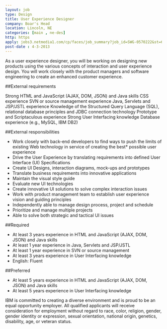 ```yaml
---
layout: job
type: Design
title: User Experience Designer
company: Boar's Head
location: Lincoln, NE
categories: [main , ne-des]
http: https
apply: jobs3.netmedia1.com/cp/faces/job_summary?job_id=SWG-0570222&st=6791
post-date : 4-3-2013
---
```


As a user experience designer, you will be working on designing new products using the various concepts of interaction and user experience design. You will work closely with the product managers and software engineering to create an enhanced customer experience.

##External requirements

Strong HTML and JavaScript (AJAX, DOM, JSON) and Java skills
CSS experience
SVN or source management experience
Java, Servlets and JSP/JSTL experience
Knowledge of the Structured Query Language (SQL), relational database principles and JDBC connection technology
Prototype and Scriptaculous experience
Strong User Interfacing knowledge
Database experience (e.g., MySQL, IBM DB2)

##External responsibilities

* Work closely with back-end developers to find ways to push the limits of existing Web technology in service of creating the best*  possible user experience
* Drive the User Experience by translating requirements into defined User Interface (UI) Specifications
* Create UI Designs, interaction diagrams, mock-ups and prototypes
* Translate business requirements into innovative applications
* Maintain the visual style guide
* Evaluate new UI technologies
* Create innovative UI solutions to solve complex interaction issues
* Work with product management team to establish user experience vision and guiding principles
* Independently able to manage design process, project and schedule
* Prioritize and manage multiple projects
* Able to solve both strategic and tactical UI issues

##Required

* At least 3 years experience in HTML and JavaScript (AJAX, DOM, JSON) and Java skills
* At least 1 year experience in Java, Servlets and JSP/JSTL
* At least 1 year experience in SVN or source management
* At least 3 years experience in User Interfacing knowledge
* English: Fluent

##Preferred

* At least 5 years experience in HTML and JavaScript (AJAX, DOM, JSON) and Java skills
* At least 5 years experience in User Interfacing knowledge

IBM is committed to creating a diverse environment and is proud to be an equal opportunity employer. All qualified applicants will receive consideration for employment without regard to race, color, religion, gender, gender identity or expression, sexual orientation, national origin, genetics, disability, age, or veteran status.
